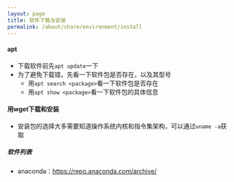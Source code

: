 ```yaml
---
layout: page
title: 软件下载与安装
permalink: /about/share/environment/install
---
```




#### apt

- 下载软件前先`apt update`一下
- 为了避免下载错，先看一下软件包是否存在，以及其型号
  - 用`apt search <package>`看一下软件包是否存在
  - 用`apt show <package>`看一下软件包的具体信息

#### 用wget下载和安装

- 安装包的选择大多需要知道操作系统内核和指令集架构，可以通过`uname -a`获取

##### 软件列表

- anaconda：https://repo.anaconda.com/archive/